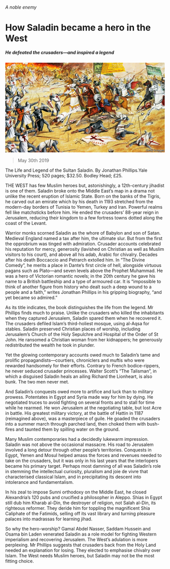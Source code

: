 ###### A noble enemy

# How Saladin became a hero in the West 

##### He defeated the crusaders—and inspired a legend 

![image](images/20190601_BKP013_0.jpg) 

> May 30th 2019 

The Life and Legend of the Sultan Saladin. By Jonathan Phillips.Yale University Press; 520 pages; $32.50. Bodley Head; £25. 

THE WEST has few Muslim heroes but, astonishingly, a 12th-century jihadist is one of them. Saladin broke onto the Middle East’s map in a drama not unlike the recent eruption of Islamic State. Born on the banks of the Tigris, he carved out an emirate which by his death in 1193 stretched from the modern-day borders of Tunisia to Yemen, Turkey and Iran. Powerful realms fell like matchsticks before him. He ended the crusaders’ 88-year reign in Jerusalem, reducing their kingdom to a few fortress towns dotted along the coast of the Levant. 

Warrior monks scorned Saladin as the whore of Babylon and son of Satan. Medieval England named a tax after him, the ultimate slur. But from the first the opprobrium was tinged with admiration. Crusader accounts celebrated his reputation for mercy, generosity (lavished on Christian as well as Muslim visitors to his court), and above all his adab, Arabic for chivalry. Decades after his death Boccaccio and Petrarch extolled him. In “The Divine Comedy”, he merits a place in Dante’s first circle of hell, alongside virtuous pagans such as Plato—and seven levels above the Prophet Muhammad. He was a hero of Victorian romantic novels; in the 20th century he gave his name to a British battleship and a type of armoured car. It is “impossible to think of another figure from history who dealt such a deep wound to a people and a faith,” writes Jonathan Phillips in his gripping biography, “and yet became so admired.” 

As its title indicates, the book distinguishes the life from the legend. Mr Phillips finds much to praise. Unlike the crusaders who killed the inhabitants when they captured Jerusalem, Saladin spared them when he recovered it. The crusaders defiled Islam’s third-holiest mosque, using al-Aqsa for stables. Saladin preserved Christian places of worship, including Jerusalem’s Church of the Holy Sepulchre and Hospital of the Order of St John. He ransomed a Christian woman from her kidnappers; he generously redistributed the wealth he took in plunder. 

Yet the glowing contemporary accounts owed much to Saladin’s tame and prolific propagandists—courtiers, chroniclers and muftis who were rewarded handsomely for their efforts. Contrary to French bodice-rippers, he never seduced crusader princesses. Walter Scott’s “The Talisman”, in which a disguised Saladin heals an ailing Richard the Lionheart, is also bunk. The two men never met. 

And Saladin’s conquests owed more to artifice and luck than to military prowess. Potentates in Egypt and Syria made way for him by dying. He negotiated truces to avoid fighting on several fronts and to stall for time while he rearmed. He won Jerusalem at the negotiating table, but lost Acre in battle. His greatest military victory, at the battle of Hattin in 1187 (reimagined above), was a masterpiece of guile. He goaded the crusaders into a summer march through parched land, then choked them with bush-fires and taunted them by spilling water on the ground. 

Many Muslim contemporaries had a decidedly lukewarm impression. Saladin was not above the occasional massacre. His road to Jerusalem involved a long detour through other people’s territories. Conquests in Egypt, Yemen and Mosul helped amass the forces and revenues needed to take on the crusaders, but it was only in his last years that the interlopers became his primary target. Perhaps most damning of all was Saladin’s role in stemming the intellectual curiosity, pluralism and joie de vivre that characterised classical Islam, and in precipitating its descent into intolerance and fundamentalism. 

In his zeal to impose Sunni orthodoxy on the Middle East, he closed Alexandria’s 120 pubs and crucified a philosopher in Aleppo. Shias in Egypt still dub him Kharab al-Din, the destroyer of religion, not Salah al-Din, its righteous reformer. They deride him for toppling the magnificent Shia Caliphate of the Fatimids, selling off its vast library and turning pleasure palaces into madrassas for learning jihad. 

So why the hero-worship? Gamal Abdel Nasser, Saddam Hussein and Osama bin Laden venerated Saladin as a role model for fighting Western imperialism and recovering Jerusalem. The West’s adulation is more perplexing. Mr Phillips suggests that crusaders back from the Holy Land needed an explanation for losing. They elected to emphasise chivalry over Islam. The West needs Muslim heroes, but Saladin may not be the most fitting choice. 

